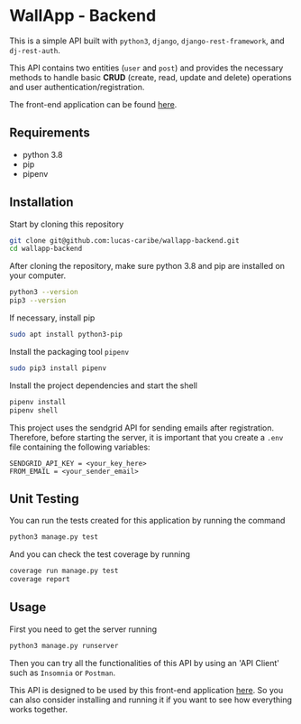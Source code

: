 
# WallApp - Backend

This is a simple API built with `python3`, `django`, `django-rest-framework`, and `dj-rest-auth`.

This API contains two entities (`user` and `post`) and provides the necessary methods to handle basic **CRUD** (create, read, update and delete) operations and user authentication/registration.

The front-end application can be found [here](https://github.com/lucas-caribe/wallapp-frontend).

## Requirements

- python 3.8
- pip
- pipenv

## Installation

Start by cloning this repository
```bash
git clone git@github.com:lucas-caribe/wallapp-backend.git
cd wallapp-backend
```
After cloning the repository, make sure python 3.8 and pip are installed on your computer.

```bash
python3 --version
pip3 --version
```

If necessary, install pip

```bash
sudo apt install python3-pip
```

Install the packaging tool `pipenv`
```bash
sudo pip3 install pipenv
```
Install the project dependencies and start the shell
```bash
pipenv install
pipenv shell
```
This project uses the sendgrid API for sending emails after registration. Therefore, before starting the server, it is important that you create a `.env` file containing the following variables:

```
SENDGRID_API_KEY = <your_key_here>
FROM_EMAIL = <your_sender_email>
```
## Unit Testing

You can run the tests created for this application by running the command
```bash
python3 manage.py test
```
And you can check the test coverage by running
```bash
coverage run manage.py test
coverage report
```
## Usage

First you need to get the server running
```bash
python3 manage.py runserver
```
Then you can try all the functionalities of this API by using an 'API Client' such as `Insomnia` or `Postman`.

This API is designed to be used by this front-end application [here](https://github.com/lucas-caribe/wallapp-frontend). So you can also consider installing and running it if you want to see how everything works together.
